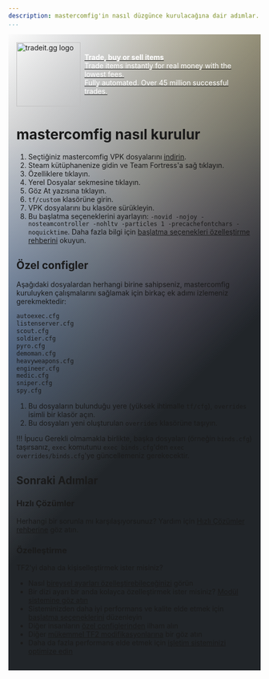```yaml
---
description: mastercomfig'in nasıl düzgünce kurulacağına dair adımlar.
...
```


<div style="background: linear-gradient(135deg, rgba(33,37,41, 0.01), rgba(33,37,41, 1) 60%),radial-gradient(ellipse at top left, rgba(255,255,255, 0.5), transparent 50%),radial-gradient(ellipse at top right, rgba(255,228,132, 0.5), transparent 50%),radial-gradient(ellipse at center right, rgba(112.520718,44.062154,249.437846, 0.5), transparent 50%),radial-gradient(ellipse at center left, rgba(13,110,253, 0.5), transparent 50%);padding:1rem" class="md-typeset"><div><div style="display: flex;align-items: center;">
    <div>
        <a href="https://tradeit.gg/?aff=comfig">
            <img style="height:8rem;width:8rem;aspect-ratio:1/1;display: inline-block;" alt="tradeit.gg logo" src="https://mastercomfig.com/img/third_party/tradeit.webp" width="128" height="128">
        </a>
    </div>
    <div style="margin-left: 0.5rem;">
        <a href="https://tradeit.gg/?aff=comfig">
            <p style="color:#fff">
                <strong>Trade, buy or sell items</strong><br>
                Trade items instantly for real money with the lowest fees.<br>
                Fully automated. Over 45 million successful trades.
            </p>
        </a>
    </div>
</div>

# mastercomfig nasıl kurulur

1. Seçtiğiniz mastercomfig VPK dosyalarını [indirin](https://mastercomfig.com/app).
2. Steam kütüphanenize gidin ve Team Fortress'a sağ tıklayın.
3. Özelliklere tıklayın.
4. Yerel Dosyalar sekmesine tıklayın.
5. Göz At yazısına tıklayın.
6. `tf/custom` klasörüne girin.
7. VPK dosyalarını bu klasöre sürükleyin.
8. Bu başlatma seçeneklerini ayarlayın: `-novid -nojoy -nosteamcontroller -nohltv -particles 1 -precachefontchars -noquicktime`. Daha fazla bilgi için [başlatma seçenekleri özelleştirme rehberini](../customization/launch_options.md) okuyun.

## Özel configler

Aşağıdaki dosyalardan herhangi birine sahipseniz, mastercomfig kuruluyken çalışmalarını sağlamak için birkaç ek adımı izlemeniz gerekmektedir:

```txt
autoexec.cfg
listenserver.cfg
scout.cfg
soldier.cfg
pyro.cfg
demoman.cfg
heavyweapons.cfg
engineer.cfg
medic.cfg
sniper.cfg
spy.cfg
```

1. Bu dosyaların bulunduğu yere (yüksek ihtimalle `tf/cfg`), `overrides` isimli bir klasör açın.
2. Bu dosyaları yeni oluşturulan `overrides` klasörüne taşıyın.

!!! İpucu
   Gerekli olmamakla birlikte, başka dosyaları (örneğin `binds.cfg`) taşırsanız, `exec` komutunu `exec binds.cfg`'den `exec overrides/binds.cfg`'ye güncellemeniz gerekecektir.

## Sonraki Adımlar

### Hızlı Çözümler

Herhangi bir sorunla mı karşılaşıyorsunuz? Yardım için [Hızlı Çözümler rehberine](../next_steps/quick_fixes.md) göz atın.

### Özelleştirme

TF2'yi daha da kişiselleştirmek ister misiniz?

* Nasıl [bireysel ayarları özelleştirebileceğinizi](../customization/custom_configs.md) görün
* Bir dizi ayarı bir anda kolayca özelleştirmek ister misiniz? [Modül sistemine göz atın](../customization/modules.md)
* Sisteminizden daha iyi performans ve kalite elde etmek için [başlatma seçeneklerini](../customization/launch_options.md) düzenleyin
* Diğer insanların [özel configlerinden](../customization/custom_config_list.md) ilham alın
* Diğer [mükemmel TF2 modifikasyonlarına](../customization/see_also.md) bir göz atın
* Daha da fazla performans elde etmek için [işletim sisteminizi optimize edin](../os/index.md)
